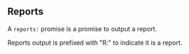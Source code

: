 ## Reports

A `reports:` promise is a promise to output a report.

Reports output is prefixed with "R:" to indicate it is a report.

